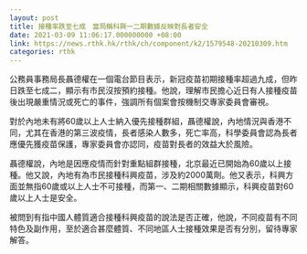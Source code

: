 ```yaml
---
layout: post
title: 接種率跌至七成　當局稱科興一二期數據反映對長者安全
date: 2021-03-09 11:06:17.000000000 +08:00
link: https://news.rthk.hk/rthk/ch/component/k2/1579548-20210309.htm
categories: rthk
---
```


公務員事務局長聶德權在一個電台節目表示，新冠疫苗初期接種率超過九成，但昨日跌至七成二，顯示有市民沒按預約接種。他說，理解市民擔心近日有人接種疫苗後出現嚴重情況或死亡的事件，強調所有個案會按機制交專家委員會審視。

對於內地未有將60歲以上人士納入優先接種群組，聶德權說，內地情況與香港不同，尤其在香港的第三波疫情，長者感染人數多，死亡率高，科學委員會認為長者應優先獲疫苗保護，專家委員會亦認同，疫苗對長者的效益大於風險。

聶德權說，內地是因應疫情而針對重點組群接種，北京最近已開始為60歲以上接種。他又說，內地有為市民接種科興疫苗，涉及約2000萬劑。他又表示，科興方面並無指60歲或以上人士不可接種，而第一、二期相關數據顯示，科興疫苗對60歲以上人士是安全。

被問到有指中國人體質適合接種科興疫苗的說法是否正確，他說，不同疫苗有不同特色及副作用，至於適合甚麼體質、不同地區人士接種效果是否有分別，留待專家解答。
